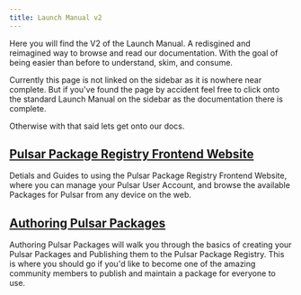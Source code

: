 ```yaml
---
title: Launch Manual v2
---
```


Here you will find the V2 of the Launch Manual. A redisgined and reimagined way to browse and read our documentation. With the goal of being easier than before to understand, skim, and consume.

Currently this page is not linked on the sidebar as it is nowhere near complete. But if you've found the page by accident feel free to click onto the standard Launch Manual on the sidebar as the documentation there is complete.

Otherwise with that said lets get onto our docs.

## [Pulsar Package Registry Frontend Website](/docs/launch-manual-v2/sections/ppr-frontend)

Detials and Guides to using the Pulsar Package Registry Frontend Website, where you can manage your Pulsar User Account, and browse the available Packages for Pulsar from any device on the web.

## [Authoring Pulsar Packages](/docs/launch-manual-v2/sections/authoring-packages)

Authoring Pulsar Packages will walk you through the basics of creating your Pulsar Packages and Publishing them to the Pulsar Package Registry. This is where you should go if you'd like to become one of the amazing community members to publish and maintain a package for everyone to use.

